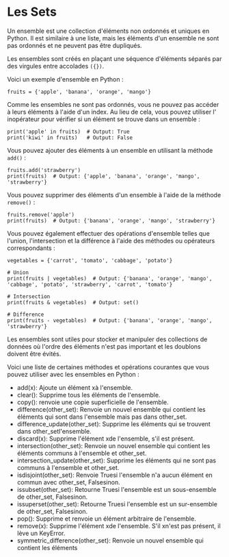 # Les Sets

Un ensemble est une collection d'éléments non ordonnés et uniques en Python. Il est similaire à une liste, mais les éléments d'un ensemble ne sont pas ordonnés et ne peuvent pas être dupliqués.

Les ensembles sont créés en plaçant une séquence d'éléments séparés par des virgules entre accolades `({})`.

Voici un exemple d'ensemble en Python :

```
fruits = {'apple', 'banana', 'orange', 'mango'}
```

Comme les ensembles ne sont pas ordonnés, vous ne pouvez pas accéder à leurs éléments à l'aide d'un index. Au lieu de cela, vous pouvez utiliser l' inopérateur pour vérifier si un élément se trouve dans un ensemble :

```
print('apple' in fruits)  # Output: True
print('kiwi' in fruits)   # Output: False
```

Vous pouvez ajouter des éléments à un ensemble en utilisant la méthode `add()` :

```
fruits.add('strawberry')
print(fruits)  # Output: {'apple', 'banana', 'orange', 'mango', 'strawberry'}
```

Vous pouvez supprimer des éléments d'un ensemble à l'aide de la méthode `remove()` :

```
fruits.remove('apple')
print(fruits)  # Output: {'banana', 'orange', 'mango', 'strawberry'}
```

Vous pouvez également effectuer des opérations d'ensemble telles que l'union, l'intersection et la différence à l'aide des méthodes ou opérateurs correspondants :

```
vegetables = {'carrot', 'tomato', 'cabbage', 'potato'}

# Union
print(fruits | vegetables)  # Output: {'banana', 'orange', 'mango', 'cabbage', 'potato', 'strawberry', 'carrot', 'tomato'}

# Intersection
print(fruits & vegetables)  # Output: set()

# Difference
print(fruits - vegetables)  # Output: {'banana', 'orange', 'mango', 'strawberry'}
```

Les ensembles sont utiles pour stocker et manipuler des collections de données où l'ordre des éléments n'est pas important et les doublons doivent être évités.

Voici une liste de certaines méthodes et opérations courantes que vous pouvez utiliser avec les ensembles en Python :

- add(x): Ajoute un élément xà l'ensemble.
- clear(): Supprime tous les éléments de l'ensemble.
- copy(): renvoie une copie superficielle de l'ensemble.
- difference(other_set): Renvoie un nouvel ensemble qui contient les éléments qui sont dans l'ensemble mais pas dans other_set.
- difference_update(other_set): Supprime les éléments qui se trouvent dans other_setl'ensemble.
- discard(x): Supprime l'élément xde l'ensemble, s'il est présent.
- intersection(other_set): Renvoie un nouvel ensemble qui contient les éléments communs à l'ensemble et other_set.
- intersection_update(other_set): Supprime les éléments qui ne sont pas communs à l'ensemble et other_set.
- isdisjoint(other_set): Renvoie Truesi l'ensemble n'a aucun élément en commun avec other_set, Falsesinon.
- issubset(other_set): Retourne Truesi l'ensemble est un sous-ensemble de other_set, Falsesinon.
- issuperset(other_set): Retourne Truesi l'ensemble est un sur-ensemble de other_set, Falsesinon.
- pop(): Supprime et renvoie un élément arbitraire de l'ensemble.
- remove(x): Supprime l'élément xde l'ensemble. S'il xn'est pas présent, il lève un KeyError.
- symmetric_difference(other_set): Renvoie un nouvel ensemble qui contient les éléments
